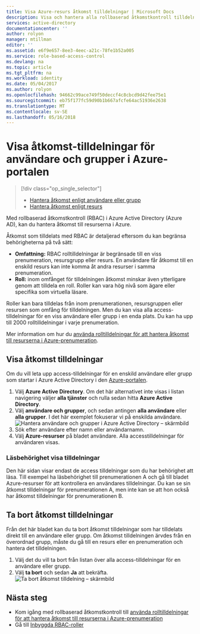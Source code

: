```yaml
---
title: Visa Azure-resurs åtkomst tilldelningar | Microsoft Docs
description: Visa och hantera alla rollbaserad åtkomstkontroll tilldelningar för alla användare eller grupper i Azure-portalen
services: active-directory
documentationcenter: ''
author: rolyon
manager: mtillman
editor: ''
ms.assetid: e6f9e657-8ee3-4eec-a21c-78fe1b52a005
ms.service: role-based-access-control
ms.devlang: na
ms.topic: article
ms.tgt_pltfrm: na
ms.workload: identity
ms.date: 05/04/2017
ms.author: rolyon
ms.openlocfilehash: 94662c99ace749f50deccf4c8cbcd9d42fee75e1
ms.sourcegitcommit: eb75f177fc59d90b1b667afcfe64ac51936e2638
ms.translationtype: MT
ms.contentlocale: sv-SE
ms.lasthandoff: 05/16/2018
---
```

# <a name="view-access-assignments-for-users-and-groups-in-the-azure-portal"></a>Visa åtkomst-tilldelningar för användare och grupper i Azure-portalen
> [!div class="op_single_selector"]
> * [Hantera åtkomst enligt användare eller grupp](role-assignments-users.md)
> * [Hantera åtkomst enligt resurs](role-assignments-portal.md)

Med rollbaserad åtkomstkontroll (RBAC) i Azure Active Directory (Azure AD), kan du hantera åtkomst till resurserna i Azure. 

Åtkomst som tilldelats med RBAC är detaljerad eftersom du kan begränsa behörigheterna på två sätt:

* **Omfattning:** RBAC rolltilldelningar är begränsade till en viss prenumeration, resursgrupp eller resurs. En användare får åtkomst till en enskild resurs kan inte komma åt andra resurser i samma prenumeration.
* **Roll:** inom omfånget för tilldelningen åtkomst minskar även ytterligare genom att tilldela en roll. Roller kan vara hög nivå som ägare eller specifika som virtuella läsare.

Roller kan bara tilldelas från inom prenumerationen, resursgruppen eller resursen som omfång för tilldelningen. Men du kan visa alla access-tilldelningar för en viss användare eller grupp i en enda plats. Du kan ha upp till 2000 rolltilldelningar i varje prenumeration. 

Mer information om hur du [använda rolltilldelningar för att hantera åtkomst till resurserna i Azure-prenumeration](role-assignments-portal.md).

## <a name="view-access-assignments"></a>Visa åtkomst tilldelningar
Om du vill leta upp access-tilldelningar för en enskild användare eller grupp som startar i Azure Active Directory i den [Azure-portalen](http://portal.azure.com).

1. Välj **Azure Active Directory**. Om det här alternativet inte visas i listan navigering väljer **alla tjänster** och rulla sedan hitta **Azure Active Directory**.
2. Välj **användare och grupper**, och sedan antingen **alla användare** eller **alla grupper**. I det här exemplet fokuserar vi på enskilda användare.
    ![Hantera användare och grupper i Azure Active Directory – skärmbild](./media/role-assignments-users/rbac_users_groups.png)
3. Sök efter användare efter namn eller användarnamn.
4. Välj **Azure-resurser** på bladet användare. Alla accesstilldelningar för användaren visas.

### <a name="read-permissions-to-view-assignments"></a>Läsbehörighet visa tilldelningar
Den här sidan visar endast de access tilldelningar som du har behörighet att läsa. Till exempel ha läsbehörighet till prenumerationen A och gå till bladet Azure-resurser för att kontrollera en användares tilldelningar. Du kan se sin åtkomst tilldelningar för prenumerationen A, men inte kan se att hon också har åtkomst tilldelningar för prenumerationen B.

## <a name="delete-access-assignments"></a>Ta bort åtkomst tilldelningar
Från det här bladet kan du ta bort åtkomst tilldelningar som har tilldelats direkt till en användare eller grupp. Om åtkomst tilldelningen ärvdes från en överordnad grupp, måste du gå till en resurs eller en prenumeration och hantera det tilldelningen.

1. Välj det du vill ta bort från listan över alla access-tilldelningar för en användare eller grupp.
2. Välj **ta bort** och sedan **Ja** att bekräfta.
    ![Ta bort åtkomst tilldelning – skärmbild](./media/role-assignments-users/delete_assignment.png)

## <a name="next-steps"></a>Nästa steg

* Kom igång med rollbaserad åtkomstkontroll till [använda rolltilldelningar för att hantera åtkomst till resurserna i Azure-prenumeration](role-assignments-portal.md)
* Gå till [Inbyggda RBAC-roller](built-in-roles.md)


